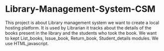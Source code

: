 # Library-Management-System-CSM
This project is about Library management system we want to create a local hosting platform.
It is used by Librarian it tracks about the details of the books present in the library and the students who took the book.
We want to kept List_books, Issue_book, Return_book, Student_details modules.
We use HTML,javascript.
